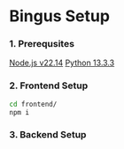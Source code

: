 # Bingus Setup

### 1. Prerequsites
[Node.js v22.14](https://nodejs.org/dist/v22.14.0/node-v22.14.0-x64.msi)
[Python 13.3.3](https://www.python.org/ftp/python/3.13.3/python-3.13.3-amd64.exe)

### 2. Frontend Setup
```bash
cd frontend/
npm i
```

### 3. Backend Setup
